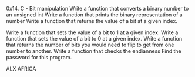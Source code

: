 
0x14. C - Bit manipulation
Write a function that converts a binary number to an unsigned int
Write a function that prints the binary representation of a number
Write a function that returns the value of a bit at a given index.

Write a function that sets the value of a bit to 1 at a given index.
Write a function that sets the value of a bit to 0 at a given index.
Write a function that returns the number of bits you would need to flip to get from one number to another.
Write a function that checks the endianness
Find the password for this program.

ALX AFRICA
